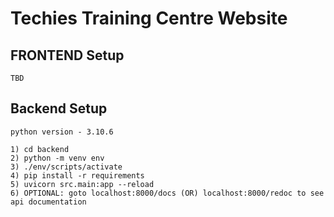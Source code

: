 # Techies Training Centre Website

## FRONTEND Setup

    TBD

## Backend Setup

    python version - 3.10.6

    1) cd backend
    2) python -m venv env
    3) ./env/scripts/activate
    4) pip install -r requirements
    5) uvicorn src.main:app --reload
    6) OPTIONAL: goto localhost:8000/docs (OR) localhost:8000/redoc to see api documentation
